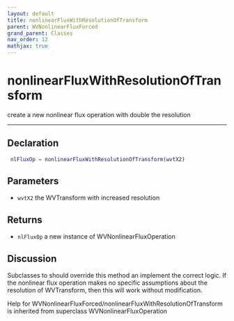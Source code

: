 ```yaml
---
layout: default
title: nonlinearFluxWithResolutionOfTransform
parent: WVNonlinearFluxForced
grand_parent: Classes
nav_order: 12
mathjax: true
---
```


#  nonlinearFluxWithResolutionOfTransform

create a new nonlinear flux operation with double the resolution


---

## Declaration
```matlab
 nlFluxOp = nonlinearFluxWithResolutionOfTransform(wvtX2)
```
## Parameters
+ `wvtX2`  the WVTransform with increased resolution

## Returns
+ `nlFluxOp`  a new instance of WVNonlinearFluxOperation

## Discussion

  Subclasses to should override this method an implement the
  correct logic. If the nonlinear flux operation makes no
  specific assumptions about the resolution of WVTransform,
  then this will work without modification.
 
        
Help for WVNonlinearFluxForced/nonlinearFluxWithResolutionOfTransform is inherited from superclass WVNonlinearFluxOperation
